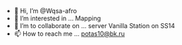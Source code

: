 - 👋 Hi, I’m @Wqsa-afro
- 👀 I’m interested in ... Mapping
- 💞️ I’m to collaborate on ... server Vanilla Station on SS14
- 📫 How to reach me ... potas10@bk.ru

<!---
Wqsa-afro/Wqsa-afro is a ✨ special ✨ repository because its `README.md` (this file) appears on your GitHub profile.
You can click the Preview link to take a look at your changes.
--->

